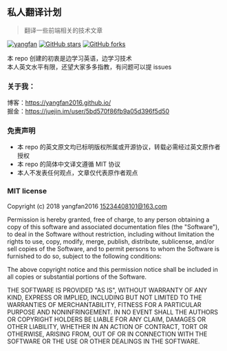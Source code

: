 ## 私人翻译计划
> 翻译一些前端相关的技术文章

[![yangfan](https://img.shields.io/badge/%E7%BF%BB%E8%AF%91%E8%AE%A1%E5%88%92-yangfan-orange.svg)](https://github.com/Yangfan2016)
[![GitHub stars](https://img.shields.io/github/stars/Yangfan2016/learn-translate.svg?color=green)](https://github.com/Yangfan2016/learn-translate) 
[![GitHub forks](https://img.shields.io/github/forks/Yangfan2016/learn-translate.svg)](https://github.com/Yangfan2016/learn-translate)

本 repo 创建的初衷是边学习英语，边学习技术  
本人英文水平有限，还望大家多多指教，有问题可以提 issues



### 关于我：

博客：https://yangfan2016.github.io/  
掘金：https://juejin.im/user/5bd570f86fb9a05d396f5d50  


### 免责声明

- 本 repo 的英文原文均已标明版权所属或开源协议，转载必需经过英文原作者授权  
- 本 repo 的简体中文译文遵循 MIT 协议  
- 本人不发表任何观点，文章仅代表原作者观点  


### MIT license
Copyright (c) 2018 yangfan2016 <15234408101@163.com>

Permission is hereby granted, free of charge, to any person obtaining a copy of this software and associated documentation files (the "Software"), to deal in the Software without restriction, including without limitation the rights to use, copy, modify, merge, publish, distribute, sublicense, and/or sell copies of the Software, and to permit persons to whom the Software is furnished to do so, subject to the following conditions:

The above copyright notice and this permission notice shall be included in all copies or substantial portions of the Software.

THE SOFTWARE IS PROVIDED "AS IS", WITHOUT WARRANTY OF ANY KIND, EXPRESS OR IMPLIED, INCLUDING BUT NOT LIMITED TO THE WARRANTIES OF MERCHANTABILITY, FITNESS FOR A PARTICULAR PURPOSE AND NONINFRINGEMENT. IN NO EVENT SHALL THE AUTHORS OR COPYRIGHT HOLDERS BE LIABLE FOR ANY CLAIM, DAMAGES OR OTHER LIABILITY, WHETHER IN AN ACTION OF CONTRACT, TORT OR OTHERWISE, ARISING FROM, OUT OF OR IN CONNECTION WITH THE SOFTWARE OR THE USE OR OTHER DEALINGS IN THE SOFTWARE.

